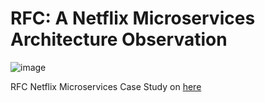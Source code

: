 # RFC: A Netflix Microservices Architecture Observation

![image](https://github.com/user-attachments/assets/3db29760-bfb1-4ac8-8533-4f882ec35db5)

RFC Netflix Microservices Case Study on [here](https://res.cloudinary.com/upwork-fp/image/upload/v1718970451/profile/portfolio/1753958241111019520/cnqwvdlzmr6yff3d3g6h.pdf)
